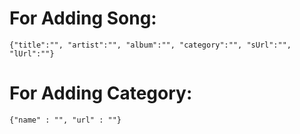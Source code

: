 # For Adding Song:
    {"title":"", "artist":"", "album":"", "category":"", "sUrl":"", "lUrl":""}
    
# For Adding Category:
    {"name" : "", "url" : ""}

